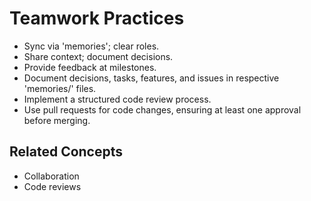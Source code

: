 # Teamwork Practices

- Sync via 'memories'; clear roles.
- Share context; document decisions.
- Provide feedback at milestones.
- Document decisions, tasks, features, and issues in respective 'memories/' files.
- Implement a structured code review process.
- Use pull requests for code changes, ensuring at least one approval before merging.

## Related Concepts
- Collaboration
- Code reviews

